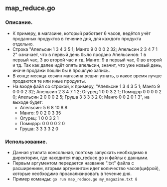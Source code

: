 ## map_reduce.go
### Описание.
* К примеру, в магазине, который работает 6 часов, ведётся учёт проданных продуктов в течение дня, для каждого продукта отдельно.
* Строка "Апельсин 1 3 4 3 5 1; Манго 9 0 0 0 2 32; Апельсин 2 3 4 7 1 2" означает, что в первый день было продано Апельсинов: 1 в первый час, 3 во второй час и тд. Манго: 9 в первый час, 0 во второй и тд. Так как далее идёт опять апельсин, значит, что уже новый день, иначе продажи пошли бы в прошлую запись. 
* В конце месяца хозяин магазина решил узнать, в какое время лучше продаются те или иные продукты.
* На входе файл со строкой, к примеру, "Апельсин 1 3 4 3 5 1; Манго 9 0 0 0 2 32; Апельсин 2 3 4 7 1 2; Огурец 1 0 0 3 2 1; Помидор 0 0 0 0 2 0; Апельсин 2 0 0 0 2 5; Груша 3 3 3 3 2 0; Манго 0 0 2 0 1 3", на выходе будет:
  * Апельсин: 5 6 8 10 8 8
  * Манго: 9 0 2 0 3 35
  * Огурец: 1 0 0 3 2 1
  * Помидор: 0 0 0 0 2 0
  * Груша: 3 3 3 3 2 0

### Использование.
* Данная утилита консольная, поэтому запускать необходимо в директории, где находится map_reduce.go и файлы с данными.
* Первым аргументом передается название ".txt" файла с расширением, вторым аргументом идет количество часов(цифрой), которые необходимо проанализировать в течение дня.
* Пример команды: `go run map_reduce.go my_magazine.txt 8`